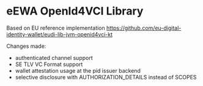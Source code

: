# eEWA OpenId4VCI Library

Based on EU reference implementation https://github.com/eu-digital-identity-wallet/eudi-lib-jvm-openid4vci-kt

Changes made:
- authenticated channel support
- SE TLV VC Format support
- wallet attestation usage at the pid issuer backend 
- selective disclosure with AUTHORIZATION_DETAILS instead of SCOPES